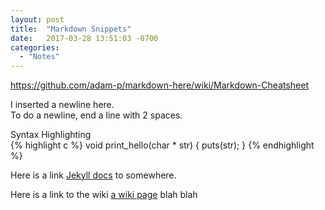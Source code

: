 ```yaml
---
layout: post
title:  "Markdown Snippets"
date:   2017-03-28 13:51:03 -0700
categories:
  - "Notes"
---
```

  
https://github.com/adam-p/markdown-here/wiki/Markdown-Cheatsheet

I inserted a newline here.     
To do a newline, end a line with 2 spaces.  
  
Syntax Highlighting  
{% highlight c %}
void print_hello(char * str) {
  puts(str);
}
{% endhighlight %}

Here is a link [Jekyll docs][jekyll-docs] to somewhere.  
   
Here is a link to the wiki [a wiki page][wiki-apage] blah blah  

[jekyll-docs]: https://jekyllrb.com/docs/home
[jekyll-gh]:   https://github.com/jekyll/jekyll
[jekyll-talk]: https://talk.jekyllrb.com/
[wiki-apage]:  /wiki/todo
